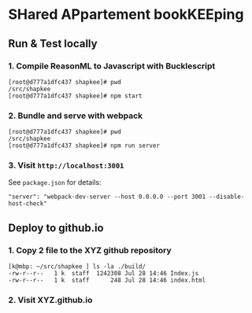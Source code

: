 # SHared APpartement bookKEEping

##  Run & Test locally

### 1. Compile ReasonML to Javascript with Bucklescript
```
[root@d777a1dfc437 shapkee]# pwd
/src/shapkee
[root@d777a1dfc437 shapkee]# npm start
```

### 2. Bundle and serve with webpack
```
[root@d777a1dfc437 shapkee]# pwd
/src/shapkee
[root@d777a1dfc437 shapkee]# npm run server
```

### 3. Visit `http://localhost:3001`

See `package.json` for details:
```
"server": "webpack-dev-server --host 0.0.0.0 --port 3001 --disable-host-check"
```


## Deploy to github.io

### 1. Copy 2 file to the XYZ github repository

```
[k@mbp: ~/src/shapkee ] ls -la ./build/
-rw-r--r--   1 k  staff  1242308 Jul 28 14:46 Index.js
-rw-r--r--   1 k  staff      248 Jul 28 14:46 index.html
```

### 2. Visit XYZ.github.io
